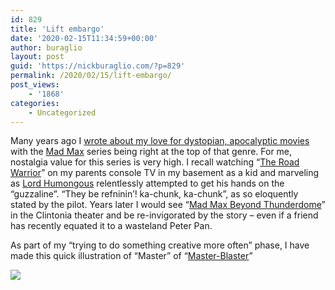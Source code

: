 ```yaml
---
id: 829
title: 'Lift embargo'
date: '2020-02-15T11:34:59+00:00'
author: buraglio
layout: post
guid: 'https://nickburaglio.com/?p=829'
permalink: /2020/02/15/lift-embargo/
post_views:
    - '1868'
categories:
    - Uncategorized
---
```


Many years ago I [wrote about my love for dystopian, apocalyptic movies ](https://nickburaglio.com/2013/03/17/top-5-post-apocalyptic-movies/)with the [Mad Max](https://en.wikipedia.org/wiki/Mad_Max) series being right at the top of that genre. For me, nostalgia value for this series is very high. I recall watching “[The Road Warrior](https://en.wikipedia.org/wiki/Mad_Max_2)” on my parents console TV in my basement as a kid and marveling as [Lord Humongous](https://madmax.fandom.com/wiki/Lord_Humungus) relentlessly attempted to get his hands on the “guzzaline”. “They be refninin’! ka-chunk, ka-chunk”, as so eloquently stated by the pilot. Years later I would see “[Mad Max Beyond Thunderdome](https://en.wikipedia.org/wiki/Mad_Max_Beyond_Thunderdome)” in the Clintonia theater and be re-invigorated by the story – even if a friend has recently equated it to a wasteland Peter Pan.

As part of my “trying to do something creative more often” phase, I have made this quick illustration of “Master” of “[Master-Blaster](https://madmax.fandom.com/wiki/Master_Blaster)”

![](https://nickburaglio.com/wp-content/uploads/2020/02/Embargo-on-1024x768.png)